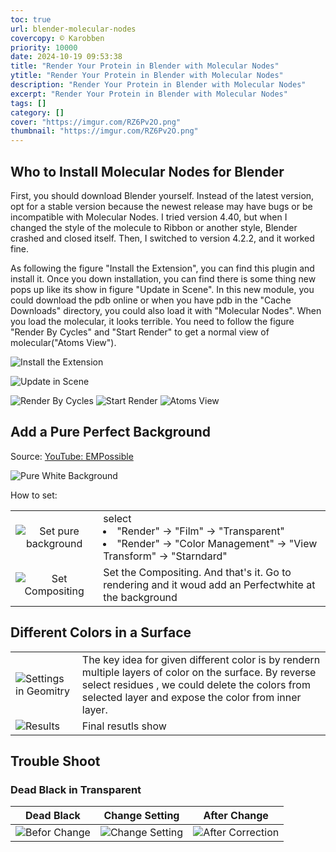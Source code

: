 ```yaml
---
toc: true
url: blender-molecular-nodes
covercopy: © Karobben
priority: 10000
date: 2024-10-19 09:53:38
title: "Render Your Protein in Blender with Molecular Nodes"
ytitle: "Render Your Protein in Blender with Molecular Nodes"
description: "Render Your Protein in Blender with Molecular Nodes"
excerpt: "Render Your Protein in Blender with Molecular Nodes"
tags: []
category: []
cover: "https://imgur.com/RZ6Pv2O.png"
thumbnail: "https://imgur.com/RZ6Pv2O.png"
---
```


## Who to Install Molecular Nodes for Blender

First, you should download Blender yourself. Instead of the latest version, opt for a stable version because the newest release may have bugs or be incompatible with Molecular Nodes. I tried version 4.40, but when I changed the style of the molecule to Ribbon or another style, Blender crashed and closed itself. Then, I switched to version 4.2.2, and it worked fine.

As following the figure "Install the Extension", you can find this plugin and install it. Once you down installation, you can find there is some thing new pops up like its show in figure "Update in Scene". In this new module, you could download the pdb online or when you have pdb in the "Cache Downloads" directory, you could also load it with "Molecular Nodes". When you load the molecular, it looks terrible. You need to follow the figure "Render By Cycles" and "Start Render" to get a normal view of molecular("Atoms View").

![Install the Extension](https://imgur.com/uCbxiP9.png) 

![Update in Scene](https://imgur.com/9fEK7wf.png)

![Render By Cycles](https://imgur.com/ehHyKKP.png)
![Start Render](https://imgur.com/1DMegwb.png)
![Atoms View](https://imgur.com/LoFewhU.png)

## Add a Pure Perfect Background

Source: [YouTube: EMPossible](https://www.youtube.com/watch?v=aegiN7XeLow)

![Pure White Background](https://imgur.com/Wl0ea71.png)


How to set:

| | |
| :---: | :-- |
| ![Set pure background](https://imgur.com/UndFMUw.png) | select <li>"Render" → "Film" → "Transparent"<li>"Render" → "Color Management" → "View Transform" → "Starndard" | 
| ![Set Compositing](https://imgur.com/jxy0bGJ.png)| Set the Compositing. And that's it. Go to rendering and it woud add an Perfectwhite at the background|


## Different Colors in a Surface 

|||
|:-|:-|
|![Settings in Geomitry](https://imgur.com/tTOeKDl.png)| The key idea for given different color is by rendern multiple layers of color on the surface. By reverse select residues , we could delete the colors from selected layer and expose the color from inner layer.| 
|![Results](https://imgur.com/MGA9Mqk.png)| Final resutls show|


## Trouble Shoot

### Dead Black in Transparent

| Dead Black    | Change Setting | After Change    |
|---------------- | --------------- | --------------- |
|![Befor Change](https://imgur.com/jCo5bO3.png)  | ![Change Setting](https://imgur.com/IaT6UlB.png) | ![After Correction](https://imgur.com/Zb3XWZz.png)    |



<style>
pre {
  background-color:#38393d;
  color: #5fd381;
}
</style>
